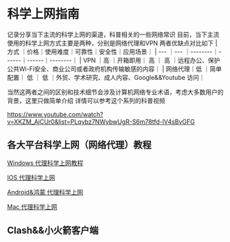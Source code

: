 # 科学上网指南
记录分享当下主流的科学上网的渠道，科普相关的一些网络常识
目前，当下主流使用的科学上网方式主要是两种，分别是网络代理和VPN
两者优缺点对比如下
| 方式    ｜价格｜使用难度｜可靠性｜安全性｜应用场景｜
| ---     ｜--- ｜--------｜------｜------｜--------｜
| VPN     ｜高  ｜开箱即用｜ 高  ｜ 高   ｜远程办公、保护公共Wi-Fi安全、商业公司或者政府机构传输敏感的内容｜
| 网络代理｜低  ｜简单配置｜ 低  ｜ 低   ｜外贸、学术研究、成人内容、Google&&Youtube 访问｜

当然这两者之间的区别和技术细节会涉及计算机网络专业术语，考虑大多数用户的背景，这里只做简单介绍
详情可以参考这个系列的科普视频

https://www.youtube.com/watch?v=XKZM_AjCUr0&list=PLqybz7NWybwUgR-S6m78tfd-lV4sBvGFG
 
## 各大平台科学上网（网络代理）教程
[Windows 代理科学上网教程](https://github.com/Angelagoodboy/kexueshangwang/blob/main/Windows%20%E7%A7%91%E5%AD%A6%E4%B8%8A%E7%BD%91%E6%95%99%E7%A8%8B.md)

[IOS 代理科学上网]()

[Android&鸿蒙 代理科学上网]()


[Mac 代理科学上网]()



## Clash&&小火箭客户端
